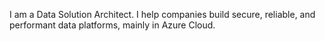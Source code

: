 I am a Data Solution Architect. I help companies build secure, reliable, and performant data platforms, mainly in Azure Cloud.
